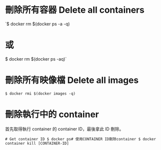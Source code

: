 # 刪除所有容器 Delete all containers

`$ docker rm $(docker ps -a -q) 
# 或
$ docker rm $(docker ps -aq)`

# 刪除所有映像檔 Delete all images

`$ docker rmi $(docker images -q)`

# 刪除執行中的 container

首先取得執行 container 的 container ID，最後拿此 ID 刪除。

`# Get container ID
$ docker ps# 使用CONTAINER ID刪除container
$ docker container kill [CONTAINER-ID]`
